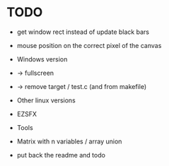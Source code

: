 # TODO

* get window rect instead of update black bars
* mouse position on the correct pixel of the canvas

* Windows version
* -> fullscreen
* -> remove target / test.c (and from makefile)

* Other linux versions
* EZSFX
* Tools
* Matrix with n variables / array union 
* put back the readme and todo